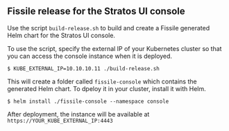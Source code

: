 ## Fissile release for the Stratos UI console

Use the script `build-release.sh` to build and create a Fissile generated Helm chart for the Stratos UI console.

To use the script, specify the external IP of your Kubernetes cluster so that you can access the console instance when it is deployed.

```
$ KUBE_EXTERNAL_IP=10.10.10.11 ./build-release.sh
```

This will create a folder called `fissile-console` which contains the generated Helm chart. To dpeloy it in your cluster, install it with Helm.

```
$ helm install ./fissile-console --namespace console
```

After deployment, the instance will be available at `https://YOUR_KUBE_EXTERNAL_IP:4443`
